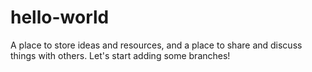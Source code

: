 # hello-world

A place to store ideas and resources, and a place to share and discuss things with others.
Let's start adding some branches!
